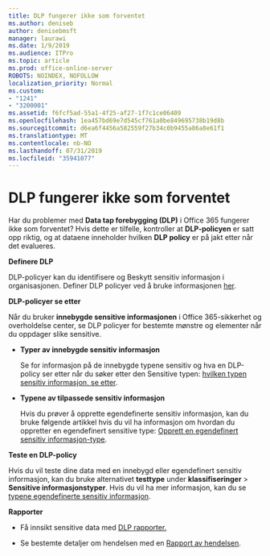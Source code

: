 ```yaml
---
title: DLP fungerer ikke som forventet
ms.author: deniseb
author: denisebmsft
manager: laurawi
ms.date: 1/9/2019
ms.audience: ITPro
ms.topic: article
ms.prod: office-online-server
ROBOTS: NOINDEX, NOFOLLOW
localization_priority: Normal
ms.custom:
- "1241"
- "3200001"
ms.assetid: f6fcf5ad-55a1-4f25-af27-1f7c1ce06409
ms.openlocfilehash: 1ea457bd69e7d545cf761a0be849695738b19d8b
ms.sourcegitcommit: d6ea6f4456a582559f27b34c0b9455a86a8e61f1
ms.translationtype: MT
ms.contentlocale: nb-NO
ms.lasthandoff: 07/31/2019
ms.locfileid: "35941077"
---
```

# <a name="dlp-not-working-as-expected"></a>DLP fungerer ikke som forventet

Har du problemer med **Data tap forebygging (DLP)** i Office 365 fungerer ikke som forventet? Hvis dette er tilfelle, kontroller at **DLP-policyen** er satt opp riktig, og at dataene inneholder hvilken **DLP policy** er på jakt etter når det evalueres.
  
 **Definere DLP**
  
DLP-policyer kan du identifisere og Beskytt sensitiv informasjon i organisasjonen. Definer DLP policyer ved å bruke informasjonen [her](https://docs.microsoft.com/office365/securitycompliance/prevent-data-loss#set-up-dlp).
  
 **DLP-policyer se etter**
  
Når du bruker **innebygde sensitive informasjonen** i Office 365-sikkerhet og overholdelse center, se DLP policyer for bestemte mønstre og elementer når du oppdager slike sensitive.
  
- **Typer av innebygde sensitiv informasjon**

    Se for informasjon på de innebygde typene sensitiv og hva en DLP-policy ser etter når du søker etter den Sensitive typen: [hvilken typen sensitiv informasjon, se etter](https://docs.microsoft.com/office365/securitycompliance/what-the-sensitive-information-types-look-for).

- **Typene av tilpassede sensitiv informasjon**

    Hvis du prøver å opprette egendefinerte sensitiv informasjon, kan du bruke følgende artikkel hvis du vil ha informasjon om hvordan du oppretter en egendefinert sensitive type: [Opprett en egendefinert sensitiv informasjon-type](https://docs.microsoft.com/office365/securitycompliance/create-a-custom-sensitive-information-type).

**Teste en DLP-policy**

Hvis du vil teste dine data med en innebygd eller egendefinert sensitiv informasjon, kan du bruke alternativet **testtype** under **klassifiseringer** > **Sensitive informasjonstyper**. Hvis du vil ha mer informasjon, kan du se [typene egendefinerte sensitiv informasjon](https://docs.microsoft.com/en-us/office365/securitycompliance/create-a-custom-sensitive-information-type#test-custom-sensitive-information-types-in-the-security--compliance-center).

 **Rapporter**
  
- Få innsikt sensitive data med [DLP rapporter.](https://docs.microsoft.com/office365/securitycompliance/data-loss-prevention-policies#dlp-reports)

- Se bestemte detaljer om hendelsen med en [Rapport av hendelsen](https://docs.microsoft.com/office365/securitycompliance/data-loss-prevention-policies#incident-reports).
